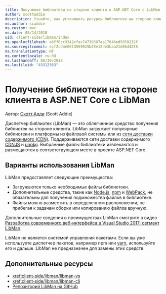 ```yaml
---
title: Получение библиотеки на стороне клиента в ASP.NET Core с LibMan
author: scottaddie
description: Узнайте, как установить ресурсы библиотеки на стороне клиента в проекте ASP.NET Core с помощью диспетчера библиотек (LibMan).
ms.author: scaddie
ms.custom: mvc
ms.date: 08/14/2018
uid: client-side/libman/index
ms.openlocfilehash: a6ff0cc3342cfac74739387aa17046ed5050232f
ms.sourcegitcommit: ecf2cd4e0613569025b28e12de3baa21d86d4258
ms.translationtype: HT
ms.contentlocale: ru-RU
ms.lasthandoff: 08/30/2018
ms.locfileid: "43312363"
---
```

# <a name="client-side-library-acquisition-in-aspnet-core-with-libman"></a>Получение библиотеки на стороне клиента в ASP.NET Core с LibMan

Автор: [Скотт Адди](https://twitter.com/Scott_Addie) (Scott Addie)

Диспетчер библиотек (LibMan) — это облегченное средство получения библиотек на стороне клиента. LibMan загружает популярные библиотеки и платформы из файловой системы или из [сети доставки содержимого (CDN)](https://wikipedia.org/wiki/Content_delivery_network). Поддерживаются сети доставки содержимого [CDNJS](https://cdnjs.com/) и [unpkg](https://unpkg.com/#/). Выбранные файлы библиотеки извлекаются и размещаются в соответствующем месте в проекте ASP.NET Core.

## <a name="libman-use-cases"></a>Варианты использования LibMan

LibMan предоставляет следующие преимущества:

* Загружаются только необходимые файлы библиотеки.
* Дополнительные средства, такие как [Node.js](https://nodejs.org), [npm](https://www.npmjs.com) и [WebPack](https://webpack.js.org), не обязательны для получения подмножества файлов в библиотеке.
* Файлы можно разместить в определенном расположении, не прибегая к задачам сборки или копированию файлов вручную.

Дополнительные сведения о преимуществах LibMan смотрите в видео [Разработка современного веб-интерфейса в Visual Studio 2017: сегмент LibMan](https://channel9.msdn.com/Events/Build/2017/B8073#time=43m34s).

LibMan не является системой управления пакетами. Если вы уже используете диспетчер пакетов, например npm или [yarn](https://yarnpkg.com), используйте его и дальше. LibMan не предназначен для замены этих средств.

## <a name="additional-resources"></a>Дополнительные ресурсы

* <xref:client-side/libman/libman-vs>
* <xref:client-side/libman/libman-cli>
* [Репозиторий LibMan на GitHub](https://github.com/aspnet/LibraryManager)
